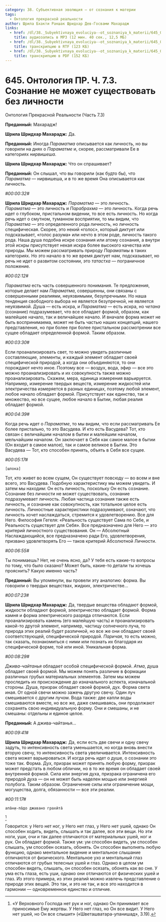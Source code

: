 ```yaml
---
category: 38. Субъективная эволюция — от сознания к материи
tags:
  - Онтология прекрасной реальности
author: Шрила Бхакти Ракшак Шридхар Дев-Госвами Махарадж
links:
  - href: /dl/38._Subyektivnaya_evoluciya--ot_soznaniya_k_materii/645_OntologiyaPR_7.3_SridharMj_Soznaniye_ne_mojet_suwestvovat_bez_lichnosti.mp3
    title: аудиозапись в MP3 (12 мин. 40 сек., 12,5 МБ)
  - href: /dl/38._Subyektivnaya_evoluciya--ot_soznaniya_k_materii/645_OntologiyaPR_7.3_SridharMj_Soznaniye_ne_mojet_suwestvovat_bez_lichnosti.rtf
    title: транскрипцию в RTF (123 КБ)
  - href: /dl/38._Subyektivnaya_evoluciya--ot_soznaniya_k_materii/645_OntologiyaPR_7.3_SridharMj_Soznaniye_ne_mojet_suwestvovat_bez_lichnosti.pdf
    title: транскрипцию в PDF (152 КБ)
---
```


# 645. Онтология ПР. Ч. 7.3. Сознание не может существовать без личности

Онтология Прекрасной Реальности (Часть 7.3)

**Преданный:** Махарадж!

**Шрила Шридхар Махарадж:** Да.

**Преданный:** Иногда *Параматма* описывается как личность, но вы говорили на днях о *Параматме* и, скорее, рассматривали Ее в категориях *нирвишеша*.

**Шрила Шридхар Махарадж:** Что он спрашивает?

**Преданный:** Он слышал, что вы говорили (как будто бы), что *Параматма* — нирвишеша, и в то же время Она описывается как личность.

*#00:00:32#*

**Шрила Шридхар Махарадж:** *Параматма* — это личность. *Параматма* — это личность и *Парабрахма* — это личность. Когда речь идет о глубоком, пристальном видении, то все есть личность. Но когда речь идет о смутном, туманном восприятии, то мы видим, что *Параматма* — это определенного рода личность, но личность специфическая. Скорее, это некий «голос», который диктует или подсказывает, «голос разума» или нечто в этом роде, личность такого рода. Наша душа подобна искре сознания или атому сознания, а внутри этой искры присутствует некая искра более высокого качества или природы. Мы можем рассматривать природу *Параматмы* в таких категориях. Но это начало в то же время диктует нам, подсказывает, но речь не идет о развитом состоянии, это *татастха* — пограничное положение.

*#00:02:12#*

*Параматма* есть часть совершенного понимания. Те предложения, которые делает нам *Параматма*, совершенны, они связаны с совершенными реалиями, неуязвимыми, безупречными. Но наша тенденция свободного выбора не является безупречной, не является неуязвимой. Душа — есть искра, и *Параматма* — есть искра, но *четана* (сознание) подразумевает, что все обладает формой, образом, как малейшее начало, так и величайшее начало. И вначале форма может не быть воспринимаема, может не быть частью наших концепций, нашего представления, но при более при более пристальном рассмотрении все сущее обладает определенной формой. Таким образом.

*#00:03:30#*

Если проанализировать свет, то можно увидеть различные составляющие, элементы, и каждый элемент обладает своей специфической природой, а когда они объединяются, то они порождают нечто иное. Поэтому все — воздух, вода, эфир — все это можно проанализировать и их совокупность также можно проанализировать. Скажем, мера, единица измерения варьируется. Например, измерение твердых веществ, измерение жидкостей или электричества измеряется в разных единицах, поэтому любой элемент, любое начало обладает формой. Присутствует как единство, так и множество, но все сущее, любое начало в Бытии, любая реалия обладает формой.

*#00:04:39#*

Когда речь идет о *Параматме*, то мы видим, что если рассматривать Ее более пристально, то это Васудева. И кто есть Васудева? Тот, кто связан с величайшим началом в бытии и малейшим началом, мельчайшим началом. Он заключает в Себя как самое малое в бытии (Он входит в самое малое), так и самое великое в Бытии. Это Васудева — Тот, кто способен принять, объять в Себя все сущее.

*#00:05:17#*

    [шлока]

Тот, кто живет во всем сущем, Он существует повсюду — во всем и вне всего, это Васудева. Подобную характеристику мы можем увидеть. И затем мы находим: Он есть личность, поскольку Он есть сознание. Сознание без личности не может существовать, сознание подразумевает личность. Любая частица сознания также есть личность, и сознание как совокупность, как тотальное целое есть личность. Личностные характеристики подразумевают, означают, что личность хочет наслаждаться, стремится к удовлетворению. Все для Него. Философия Гегеля: «Реальность существует Сама по Себе, и Реальность существует для Себя». Все предназначено для Него — это критерий личностного существования. Он — Абсолютный Наслаждающийся, все предназначено ради Его, удовлетворения, призвано удовлетворять Его — таков критерий Абсолютной Личности.

*#00:06:55#*

Ты понимаешь? Нет, не очень ясно, да? У тебя есть какие-то вопросы по тому, что было сказано? Может быть, какие-то детали ты хочешь прояснить? Какую именно часть?

**Преданный:** Вы упомянули, вы провели эту аналогию: форма. Вы говорили о твердых веществах, жидких, электричестве…

*#00:07:23#*

**Шрила Шридхар Махарадж:** Да, твердые вещества обладают формой, жидкости обладают формой, электричество обладает формой. Форма камня и форма электрического разряда отличаются. Если проанализировать камень (его малейшую часть) и проанализировать какой-то другой элемент, например, частицу солнечного луча, то природа этих реалий будет различной, но все же они обладают своей соответствующей, специфической природой. *Паричая*, то есть можно, так сказать, познакомиться с ними или познать их благодаря их специфической форме, той или иной. Уникальная форма.

*#00:08:29#*

*Джива-чайтанья* обладает особой специфической формой. *Атма*, душа обладает своей формой. Мы можем понять различие в формации различных грубых материальных элементов. Затем мы можем проследить их происхождение до изначального аспекта, изначальной стороны. Душа, призрак обладает своей формой, дух. Форма света иная. От одной свечи можно зажечь другую свечу. Один луч смешивается с другим лучом. Вода также: две капли воды смешиваются вместе, но все же, даже смешиваясь, они продолжают сохранять свою индивидуальную форму. Они и смешаны, и не смешаны: отдельны и единое целое.

**Преданный:** А джива-чайтанья…

*#00:09:41#*

**Шрила Шридхар Махарадж:** Да, если есть две свечи и одну свечу задуть, то интенсивность света уменьшается, но когда вновь внести вторую свечу, то интенсивность света увеличивается. Интенсивность света может варьироваться. И когда речь идет о душе, о сознании это тоже так. Форма. Дух, призрак может принять любую форму, призрак может предстать в любом обличии, но в то же время он обладает своей внутренней формой. Сила или энергия духа, призрака ограничена его природой духа — он не может быть наделен мощью или энергией полубога. Таким образом. Ограничение силы или ограничение мощи, могущества, долга, обязанности — все эти реалии.

*#00:11:17#*

    апа̄н̣и-па̄до джавано грахӣта̄
[^_ftn1]

Говорится: у Него нет ног, у Него нет глаз, у Него нет ушей, однако Он способен ходить, видеть, слышать и так далее, все эти вещи. Но эти ноги, уши, очи и так далее отличаются от материальных ушей, ног и рук. Он обладает формой. Также ум: ум способен видеть, ум способен слышать, ум способен осязать, обонять. Он способен выполнять любую функцию, однако ментальное видение и ментальное слышание отличаются от физического. Ментальное ухо и ментальный глаз отличаются от грубых телесных ушей и глаз. Однако в целом ум способен видеть, слышать, он способен осязать, обонять как во сне. У ума есть глаза, есть уши, однако они отличаются от физических ушей и глаз. Из этого примера, из этих реалий можно извлечь представление о природе этих вещей. Это так, и это не так, и все это находится в гармонии — одновременное единство и отличие.



[^_ftn1]: «У Верховного Господа нет рук и ног, однако Он принимает все приносимые Ему жертвы. У Него нет глаз, но Он все видит. У Него нет ушей, но Он все слышит» («Шветашватара-упанишад», 3.19).

